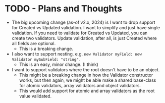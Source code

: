# TODO - Plans and Thoughts

- The big upcoming change (as-of v2.x, 2024) is I want to drop support for Created vs Updated validation. I want to simplify and just have single validation. If you need to validate for Created vs Updated, you can create two validators. Update validation, after all, is just Created where all fields are optional.
  - This is a breaking change.
- I also want to support nesting. e.g. `new Validator myField: new Validator mySubField: "string"`.
  - This is an easy, minor change. (I think)
- I want to support validators where the root doesn't have to be an object.
  - This might be a breaking change in how the Validator constructor works, but then again, we might be able make a shared base-class for atomic validators, array validators and object validators.
  - This would add support for atomic and array validators as the root value validated.